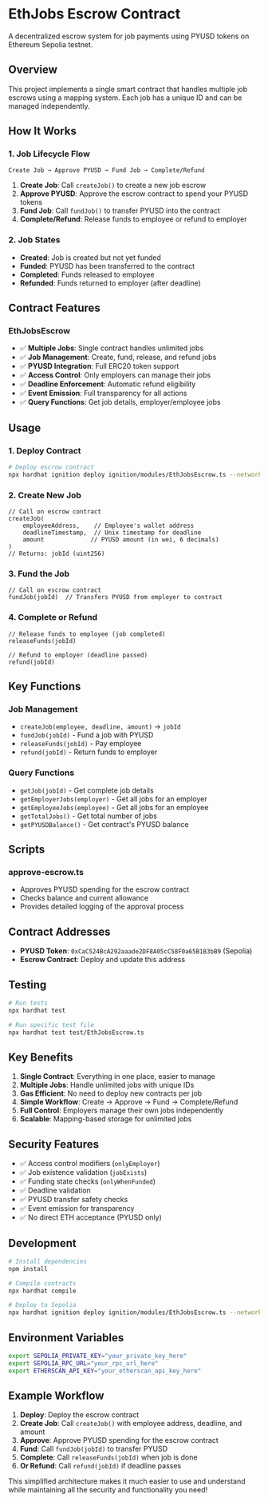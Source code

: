 # EthJobs Escrow Contract

A decentralized escrow system for job payments using PYUSD tokens on Ethereum Sepolia testnet.

## Overview

This project implements a single smart contract that handles multiple job escrows using a mapping system. Each job has a unique ID and can be managed independently.

## How It Works

### 1. Job Lifecycle Flow
```
Create Job → Approve PYUSD → Fund Job → Complete/Refund
```

1. **Create Job**: Call `createJob()` to create a new job escrow
2. **Approve PYUSD**: Approve the escrow contract to spend your PYUSD tokens
3. **Fund Job**: Call `fundJob()` to transfer PYUSD into the contract
4. **Complete/Refund**: Release funds to employee or refund to employer

### 2. Job States
- **Created**: Job is created but not yet funded
- **Funded**: PYUSD has been transferred to the contract
- **Completed**: Funds released to employee
- **Refunded**: Funds returned to employer (after deadline)

## Contract Features

### EthJobsEscrow
- ✅ **Multiple Jobs**: Single contract handles unlimited jobs
- ✅ **Job Management**: Create, fund, release, and refund jobs
- ✅ **PYUSD Integration**: Full ERC20 token support
- ✅ **Access Control**: Only employers can manage their jobs
- ✅ **Deadline Enforcement**: Automatic refund eligibility
- ✅ **Event Emission**: Full transparency for all actions
- ✅ **Query Functions**: Get job details, employer/employee jobs

## Usage

### 1. Deploy Contract
```bash
# Deploy escrow contract
npx hardhat ignition deploy ignition/modules/EthJobsEscrow.ts --network sepolia
```

### 2. Create New Job
```solidity
// Call on escrow contract
createJob(
    employeeAddress,    // Employee's wallet address
    deadlineTimestamp,  // Unix timestamp for deadline
    amount             // PYUSD amount (in wei, 6 decimals)
)
// Returns: jobId (uint256)
```

### 3. Fund the Job
```solidity
// Call on escrow contract
fundJob(jobId)  // Transfers PYUSD from employer to contract
```

### 4. Complete or Refund
```solidity
// Release funds to employee (job completed)
releaseFunds(jobId)

// Refund to employer (deadline passed)
refund(jobId)
```

## Key Functions

### Job Management
- `createJob(employee, deadline, amount)` → `jobId`
- `fundJob(jobId)` - Fund a job with PYUSD
- `releaseFunds(jobId)` - Pay employee
- `refund(jobId)` - Return funds to employer

### Query Functions
- `getJob(jobId)` - Get complete job details
- `getEmployerJobs(employer)` - Get all jobs for an employer
- `getEmployeeJobs(employee)` - Get all jobs for an employee
- `getTotalJobs()` - Get total number of jobs
- `getPYUSDBalance()` - Get contract's PYUSD balance

## Scripts

### approve-escrow.ts
- Approves PYUSD spending for the escrow contract
- Checks balance and current allowance
- Provides detailed logging of the approval process

## Contract Addresses

- **PYUSD Token**: `0xCaC524BcA292aaade2DF8A05cC58F0a65B1B3bB9` (Sepolia)
- **Escrow Contract**: Deploy and update this address

## Testing

```bash
# Run tests
npx hardhat test

# Run specific test file
npx hardhat test test/EthJobsEscrow.ts
```

## Key Benefits

1. **Single Contract**: Everything in one place, easier to manage
2. **Multiple Jobs**: Handle unlimited jobs with unique IDs
3. **Gas Efficient**: No need to deploy new contracts per job
4. **Simple Workflow**: Create → Approve → Fund → Complete/Refund
5. **Full Control**: Employers manage their own jobs independently
6. **Scalable**: Mapping-based storage for unlimited jobs

## Security Features

- ✅ Access control modifiers (`onlyEmployer`)
- ✅ Job existence validation (`jobExists`)
- ✅ Funding state checks (`onlyWhenFunded`)
- ✅ Deadline validation
- ✅ PYUSD transfer safety checks
- ✅ Event emission for transparency
- ✅ No direct ETH acceptance (PYUSD only)

## Development

```bash
# Install dependencies
npm install

# Compile contracts
npx hardhat compile

# Deploy to Sepolia
npx hardhat ignition deploy ignition/modules/EthJobsEscrow.ts --network sepolia
```

## Environment Variables

```bash
export SEPOLIA_PRIVATE_KEY="your_private_key_here"
export SEPOLIA_RPC_URL="your_rpc_url_here"
export ETHERSCAN_API_KEY="your_etherscan_api_key_here"
```

## Example Workflow

1. **Deploy**: Deploy the escrow contract
2. **Create Job**: Call `createJob()` with employee address, deadline, and amount
3. **Approve**: Approve PYUSD spending for the escrow contract
4. **Fund**: Call `fundJob(jobId)` to transfer PYUSD
5. **Complete**: Call `releaseFunds(jobId)` when job is done
6. **Or Refund**: Call `refund(jobId)` if deadline passes

This simplified architecture makes it much easier to use and understand while maintaining all the security and functionality you need!
